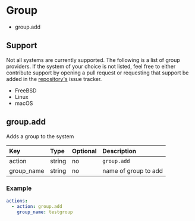 # Group

- group.add

## Support

Not all systems are currently supported. The following is a list of group providers. If the system of your choice is not listed, feel free to either contribute support by opening a pull request or requesting that support be added in the [repository's](https://github.com/comtrya/comtrya) issue tracker.

- FreeBSD
- Linux
- macOS

## group.add

Adds a group to the system

| Key        | Type   | Optional | Description          |
|:-----------|:-------|:---------|:---------------------|
| action     | string | no       | `group.add`          |
| group_name | string | no       | name of group to add |


### Example

```yaml
actions:
  - action: group.add
    group_name: testgroup
```

